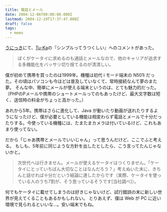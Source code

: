 ```yaml
---
title: 電話とメール
date: 2004-12-06T00:00:00.000Z
lastmod: 2004-12-19T17:37:47.000Z
draft: false
tags:
  - memo
---
```


[うにっき](http://www.potaway.net/tdiary/20041203.html#p02)にて、[Tu-Ka](http://www.tu-ka.co.jp/index.html)の『シンプルってうつくしい』へのコメントがあった。

> ぼくがケータイに求めるのも通話とメールなので、他のキャリアが追求する多機能化をバッサリ切り捨てるのが清清しい。

僕が初めて携帯を買ったのは1999年。機種は初代 i モード端末の N501i だった。その頃はパソコンも今ほどは普及していなくて、常時接続なんて夢のまた夢。 そんな中、簡単にメールが使える端末というのは、とても魅力的だった。（PHPのPメールや携帯のショートメールってのもあったけど、最大文字数は短く、送信時の料金がちょっと高かった。）

あれから5年。携帯はさらに進化して、Java が動いたり動画が送れたりするようになったけど、僕が必要としている機能は相変わらず電話とメールで十分だったりする。今使っている機種には、たまたまカメラは付いているけど、これもあまり使ってない。

だから「じゃあ携帯とメールでいいじゃん」って思うんだけど、ここでふと考える。 もしも、5年前に同じような方針を出したとしたら、こう言ってたんじゃないかと。

> 次世代へは行きません。メールが使えるケータイはつくりません。「ケータイにとっていちばん大切なことはなんだろう？」考えぬいた末に、きちんと話せれば十分だという結論に達したからです（実際、ケータイを使っている人のうち7割が、そう思っているそうです\[当社調べ]）。

何でもケータイに載せてしまうのは好きじゃないけど、試行錯誤の末に新しい世界が見えてくることもあるかもしれない。 とりあえず、僕は Web が PC に近い環境で見られるといいな…。安い端末でもね。
